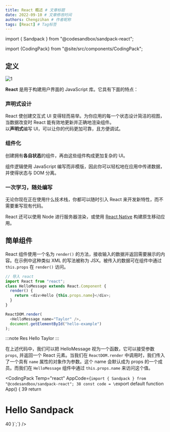 ```yaml
---
title: React 概述 # 文章标题
date: 2022-09-10 # 文章修改时间
authors: Chengzihan # 作者昵称
tags: [React] # Tag标签
---
```


import { Sandpack } from "@codesandbox/sandpack-react";

import {CodingPack} from "@site/src/components/CodingPack";

## 定义

![1](https://jetzihan-img.oss-cn-beijing.aliyuncs.com/blog/20220910225747.png)

**React** 是用于构建用户界面的 JavaScript 库。它具有下面的特点：

### 声明式设计

React 使创建交互式 UI 变得轻而易举。为你应用的每一个状态设计简洁的视图，当数据改变时 React 能有效地更新并正确地渲染组件。  
以**声明式**编写 UI，可以让你的代码更加可靠，且方便调试。

### 组件化

创建拥有**各自状态**的组件，再由这些组件构成更加复杂的 UI。

组件逻辑使用 JavaScript 编写而非模版，因此你可以轻松地在应用中传递数据，并使得状态与 DOM 分离。

### 一次学习，随处编写

无论你现在正在使用什么技术栈，你都可以随时引入 React 来开发新特性，而不需要重写现有代码。

React 还可以使用 Node 进行服务器渲染，或使用 [React Native](https://reactnative.cn/) 构建原生移动应用。

## 简单组件

React 组件使用一个名为 `render()` 的方法，接收输入的数据并返回需要展示的内容。在示例中这种类似 XML 的写法被称为 JSX。被传入的数据可在组件中通过 `this.props` 在 `render()` 访问。

```js
// 导入 react
import React from "react";
class HelloMessage extends React.Component {
  render() {
    return <div>Hello {this.props.name}</div>;
  }
}

ReactDOM.render(
  <HelloMessage name="Taylor" />,
  document.getElementById("hello-example")
);
```

:::note Res
Hello Taylor
:::

在上述代码中，我们可以把 HelloMessage 视为一个函数，它可以接受参数 `props`, 并返回一个 React 元素。当我们在 `ReactDOM.render` 中调用时，我们传入了一个具有 `name` 属性的对象作为参数。这个 name 会默认成为 props 的一个成员。而我们在 `HelloMessage` 组件中通过 `this.props.name` 来访问这个值。

<!-- prettier-ignore -->
<CodingPack 
  Temp="react" 
  AppCode={`import { Sandpack } from "@codesandbox/sandpack-react";
38
const code = \`export default function App() {
39
  return <h1>Hello Sandpack</h1>
40
}\`;`}
/>
